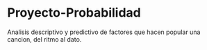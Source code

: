 # Proyecto-Probabilidad
Analisis descriptivo y predictivo de factores que hacen popular una cancion, del ritmo al dato. 
